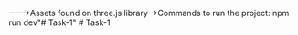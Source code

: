 --->Assets found on three.js library
->Commands to run the project: npm run dev"# Task-1" 
#   T a s k - 1  
 